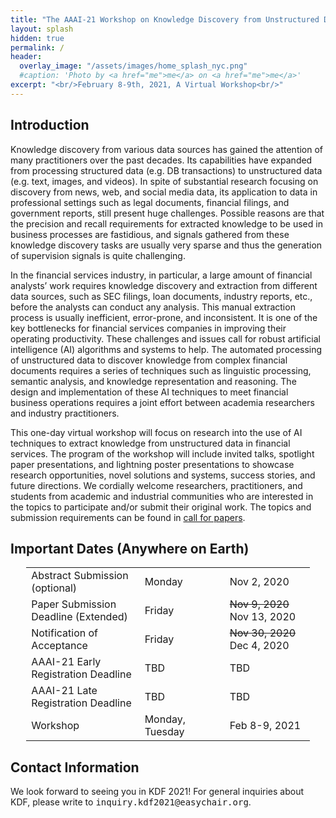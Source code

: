 ```yaml
---
title: "The AAAI-21 Workshop on Knowledge Discovery from Unstructured Data in Financial Services"
layout: splash
hidden: true
permalink: /
header:
  overlay_image: "/assets/images/home_splash_nyc.png"
  #caption: 'Photo by <a href="me">me</a> on <a href="me">me</a>'
excerpt: "<br/>February 8-9th, 2021, A Virtual Workshop<br/>"
---
```


<h2>Introduction</h2>

Knowledge discovery from various data sources has gained the attention of many practitioners over the past decades. Its capabilities have expanded from processing structured data (e.g. DB transactions) to unstructured data (e.g. text, images, and videos). In spite of substantial research focusing on discovery from news, web, and social media data, its application to data in professional settings such as legal documents, financial filings, and government reports, still present huge challenges. Possible reasons are that the precision and recall requirements for extracted knowledge to be used in business processes are fastidious, and signals gathered from these knowledge discovery tasks are usually very sparse and thus the generation of supervision signals is quite challenging.
 
In the financial services industry, in particular, a large amount of financial analysts’ work requires knowledge discovery and extraction from different data sources, such as SEC filings, loan documents, industry reports, etc., before the analysts can conduct any analysis. This manual extraction process is usually inefficient, error-prone, and inconsistent. It is one of the key bottlenecks for financial services companies in improving their operating productivity. These challenges and issues call for robust artificial intelligence (AI) algorithms and systems to help. The automated processing of unstructured data to discover knowledge from complex financial documents requires a series of techniques such as linguistic processing, semantic analysis, and knowledge representation and reasoning. The design and implementation of these AI techniques to meet financial business operations requires a joint effort between academia researchers and industry practitioners. 

This one-day virtual workshop will focus on research into the use of AI techniques to extract knowledge from unstructured data in financial services. The program of the workshop will include invited talks, spotlight paper presentations, and lightning poster presentations to showcase research opportunities, novel solutions and systems, success stories, and future directions. We cordially welcome researchers, practitioners, and students from academic and industrial communities who are interested in the topics to participate and/or submit their original work. The topics and submission requirements can be found in [call for papers](/kdf2021/call_for_papers).

<h2 id="dates">Important Dates (Anywhere on Earth)</h2>
<center>
<table style="width: 90%">
    <tbody>
        <tr>
            <td style="width: 40%;">Abstract Submission (optional)</td>
            <td style="width: 30%;">Monday</td>
            <td>Nov 2, 2020</td>
        </tr>
        <tr>
            <td>Paper Submission Deadline (Extended)</td>
            <td>Friday</td>
            <td><s>Nov 9, 2020</s> <br>
                Nov 13, 2020
            </td>
        </tr>
        <tr>
            <td>Notification of Acceptance</td>
            <td>Friday</td>
            <td><s>Nov 30, 2020</s><br>
                    Dec 4, 2020
            </td>
        </tr>   
        <tr>
            <td>AAAI-21 Early Registration Deadline</td>
            <td>TBD</td>
            <td>TBD</td>
        </tr>        
        <tr>
            <td>AAAI-21 Late Registration Deadline</td>
            <td>TBD</td>
            <td>TBD</td>
        </tr>        
        <tr>
            <td>Workshop</td>
            <td>Monday, Tuesday</td>
            <td>Feb 8-9, 2021</td>
        </tr>   
    </tbody>
</table>
</center>

<h2 id='contact'>Contact Information</h2>
We look forward to seeing you in KDF 2021! For general inquiries about KDF, please write to <kbd>inquiry.kdf2021@easychair.org</kbd>.
